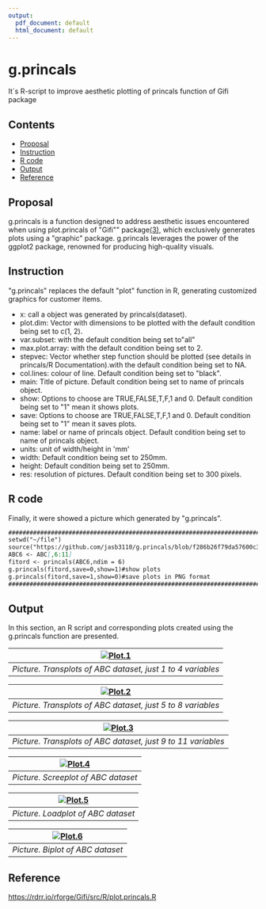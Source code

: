 ```yaml
---
output:
  pdf_document: default
  html_document: default
---
```

# g.princals

It´s R-script to improve aesthetic plotting of princals function of Gifi package

## Contents
- [Proposal](#proposal)
- [Instruction](#instruction)
- [R code](#r-code)
- [Output](#output)
- [Reference](#reference)

## Proposal 

g.princals is a function designed to address aesthetic issues encountered when using plot.princals of "Gifi"" package[(3)](#reference), which exclusively generates plots using a "graphic" package. g.princals leverages the power of the ggplot2 package, renowned for producing high-quality visuals.

## Instruction

"g.princals" replaces the default "plot" function in R, generating customized graphics for customer items.
  - x: call a object was generated by princals(dataset).
  - plot.dim:  Vector with dimensions to be plotted with the default condition being set to c(1, 2).
  - var.subset: with the default condition being set to"all"
  - max.plot.array: with the default condition being set to 2.
  - stepvec: Vector whether step function should be plotted (see details in princals/R Documentation).with the default condition being set to NA.
  - col.lines: colour of line. Default condition being set to "black".
  - main: Title of picture. Default condition being set to name of princals object.
  - show: Options to choose are TRUE,FALSE,T,F,1 and 0. Default condition being set to "1" mean it shows plots.
  - save: Options to choose are TRUE,FALSE,T,F,1 and 0. Default condition being set to "1" mean it saves plots.
  - name: label or name of princals object. Default condition being set to name of princals object. 
  - units: unit of width/height in 'mm'
  - width: Default condition being set to 250mm.
  - height: Default condition being set to 250mm. 
  - res: resolution of pictures. Default condition being set to 300 pixels.
  
## R code

Finally, it were showed a picture which generated by "g.princals".
```markdown
################################################################################
setwd("~/file")
source("https://github.com/jasb3110/g.princals/blob/f286b26f79da57600c3e7f207a6f653f24028a76/g.princals.R)
ABC6 <- ABC[,6:11]
fitord <- princals(ABC6,ndim = 6)  
g.princals(fitord,save=0,show=1)#show plots
g.princals(fitord,save=1,show=0)#save plots in PNG format
################################################################################
```
## Output
In this section, an R script and corresponding plots created using the g.princals function are presented.

|[![Plot.1](ABC.transplot.1.png)](https://github.com/jasb3110/g.princals/blob/6c05b350f10a0e56130864eb4b018dcf658da2a9/ABC.transplot.1.png?raw=true)|
|:--:| 
|*Picture. Transplots of ABC dataset, just 1 to 4 variables*|

|[![Plot.2](ABC.transplot.2.png)](https://github.com/jasb3110/g.princals/blob/6c05b350f10a0e56130864eb4b018dcf658da2a9/ABC.transplot.2.png?raw=true)|
|:--:| 
|*Picture. Transplots of ABC dataset, just 5 to 8 variables*|

|[![Plot.3](ABC.transplot.3.png)](https://github.com/jasb3110/g.princals/blob/6c05b350f10a0e56130864eb4b018dcf658da2a9/ABC.transplot.3.png?raw=true)|
|:--:| 
|*Picture. Transplots of ABC dataset, just 9 to 11 variables*|

|[![Plot.4](ABC.screeplot.png)](https://github.com/jasb3110/g.princals/blob/6c05b350f10a0e56130864eb4b018dcf658da2a9/ABC.screeplot.png?raw=true)|
|:--:| 
|*Picture. Screeplot of ABC dataset*|

|[![Plot.5](ABC.loadplot.png)](https://github.com/jasb3110/g.princals/blob/6c05b350f10a0e56130864eb4b018dcf658da2a9/ABC.loadplot.png?raw=true)|
|:--:| 
|*Picture. Loadplot of ABC dataset*|

|[![Plot.6](ABC.biplot.png)](https://github.com/jasb3110/g.princals/blob/6c05b350f10a0e56130864eb4b018dcf658da2a9/ABC.biplot.png?raw=true)|
|:--:| 
|*Picture. Biplot of ABC dataset*|

## Reference

https://rdrr.io/rforge/Gifi/src/R/plot.princals.R
